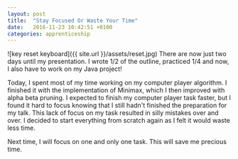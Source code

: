 ```yaml
---
layout: post
title:  "Stay Focused Or Waste Your Time"
date:   2016-11-23 10:42:51 +0100
categories: apprenticeship
---
```

![key reset keyboard]({{ site.url }}/assets/reset.jpg)
There are now just two days until my presentation. I wrote 1/2 of the outline,
practiced 1/4 and now, I also have to work on my Java project!

Today, I spent most of my time working on my computer player algorithm. I
finished it with the implementation of Minimax, which I then improved with alpha
beta pruning. I expected to finish my computer player task faster, but I found
it hard to focus knowing that I still hadn't finished the preparation for my
talk. This lack of focus on my task resulted in silly mistakes over and over. I
decided to start everything from scratch again as I felt it would waste less
time.

Next time, I will focus on one and only one task. This will save me precious
time.
